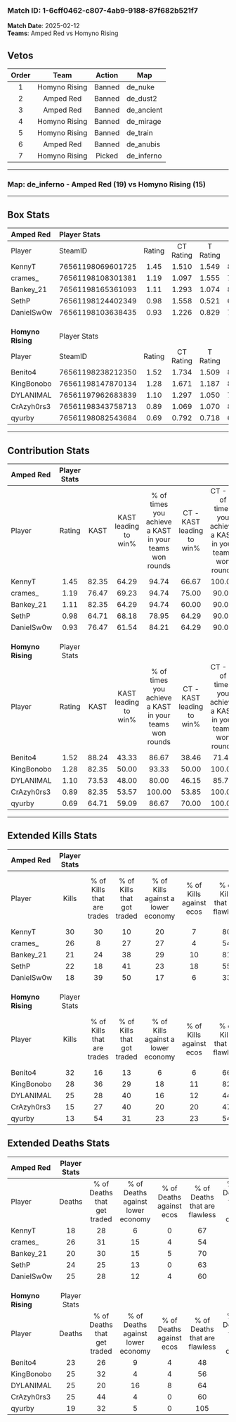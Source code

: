 ### Match ID: 1-6cff0462-c807-4ab9-9188-87f682b521f7  
**Match Date**: 2025-02-12  
**Teams**: Amped Red vs Homyno Rising  

## Vetos  

| Order | Team | Action | Map |
| :---: | :--: | :----: | --- |
| 1 | Homyno Rising | Banned | de_nuke |
| 2 | Amped Red | Banned | de_dust2 |
| 3 | Amped Red | Banned | de_ancient |
| 4 | Homyno Rising | Banned | de_mirage |
| 5 | Homyno Rising | Banned | de_train |
| 6 | Amped Red | Banned | de_anubis |
| 7 | Homyno Rising | Picked | de_inferno |

---  

### **Map**: de_inferno - Amped Red (19) vs Homyno Rising (15)  
---  

## Box Stats  

| **Amped Red**     | Player Stats      |        |           |          |       |       |       |         |        |      |     |
| :- | :- | :-: | :-: | :-: | :-: | :-: | :-: | :-: | :-: | :-: | :-: |
| Player            | SteamID           | Rating | CT Rating | T Rating | KAST  |  ADR  | Kills | Assists | Deaths | K/D  | HS% |
| KennyT            | 76561198069601725 |  1.45  |   1.510   |  1.549   | 82.35 | 89.2  |  30   |    7    |   18   | 1.67 | 16  |
| crames_           | 76561198108301381 |  1.19  |   1.097   |  1.555   | 76.47 | 87.5  |  26   |   11    |   26   | 1.00 | 61  |
| Bankey_21         | 76561198165361093 |  1.11  |   1.293   |  1.074   | 82.35 | 67.7  |  21   |    4    |   20   | 1.05 | 66  |
| SethP             | 76561198124402349 |  0.98  |   1.558   |  0.521   | 64.71 | 72.7  |  22   |    9    |   24   | 0.92 | 54  |
| DanielSw0w        | 76561198103638435 |  0.93  |   1.226   |  0.829   | 76.47 | 65.7  |  18   |   11    |   25   | 0.72 | 50  |
|                   |                   |        |           |          |       |       |       |         |        |      |     |
|                   |                   |        |           |          |       |       |       |         |        |      |     |
|                   |                   |        |           |          |       |       |       |         |        |      |     |
| **Homyno Rising** | Player Stats      |        |           |          |       |       |       |         |        |      |     |
| Player            | SteamID           | Rating | CT Rating | T Rating | KAST  |  ADR  | Kills | Assists | Deaths | K/D  | HS% |
| Benito4           | 76561198238212350 |  1.52  |   1.734   |  1.509   | 88.24 | 100.9 |  32   |   13    |   23   | 1.39 | 65  |
| KingBonobo        | 76561198147870134 |  1.28  |   1.671   |  1.187   | 82.35 | 83.2  |  28   |   10    |   25   | 1.12 | 35  |
| DYLANIMAL         | 76561197962683839 |  1.10  |   1.297   |  1.050   | 73.53 | 76.5  |  25   |    5    |   25   | 1.00 | 36  |
| CrAzyh0rs3        | 76561198343758713 |  0.89  |   1.069   |  1.070   | 82.35 | 63.9  |  15   |   13    |   25   | 0.60 | 40  |
| qyurby            | 76561198082543684 |  0.69  |   0.792   |  0.718   | 64.71 | 35.5  |  13   |    3    |   19   | 0.68 | 53  |
---  

## Contribution Stats  

| **Amped Red**     | Player Stats |       |                      |                                                        |                           |                                                             |                          |                                                            |
| :- | :-: | :-: | :-: | :-: | :-: | :-: | :-: | :-: |
| Player            |    Rating    | KAST  | KAST leading to win% | % of times you achieve a KAST in your teams won rounds | CT - KAST leading to win% | CT - % of times you achieve a KAST in your teams won rounds | T - KAST leading to win% | T - % of times you achieve a KAST in your teams won rounds |
| KennyT            |     1.45     | 82.35 |        64.29         |                         94.74                          |           66.67           |                           100.00                            |          61.54           |                           88.89                            |
| crames_           |     1.19     | 76.47 |        69.23         |                         94.74                          |           75.00           |                            90.00                            |          64.29           |                           100.00                           |
| Bankey_21         |     1.11     | 82.35 |        64.29         |                         94.74                          |           60.00           |                            90.00                            |          69.23           |                           100.00                           |
| SethP             |     0.98     | 64.71 |        68.18         |                         78.95                          |           64.29           |                            90.00                            |          75.00           |                           66.67                            |
| DanielSw0w        |     0.93     | 76.47 |        61.54         |                         84.21                          |           64.29           |                            90.00                            |          58.33           |                           77.78                            |
|                   |              |       |                      |                                                        |                           |                                                             |                          |                                                            |
|                   |              |       |                      |                                                        |                           |                                                             |                          |                                                            |
|                   |              |       |                      |                                                        |                           |                                                             |                          |                                                            |
| **Homyno Rising** | Player Stats |       |                      |                                                        |                           |                                                             |                          |                                                            |
| Player            |    Rating    | KAST  | KAST leading to win% | % of times you achieve a KAST in your teams won rounds | CT - KAST leading to win% | CT - % of times you achieve a KAST in your teams won rounds | T - KAST leading to win% | T - % of times you achieve a KAST in your teams won rounds |
| Benito4           |     1.52     | 88.24 |        43.33         |                         86.67                          |           38.46           |                            71.43                            |          47.06           |                           100.00                           |
| KingBonobo        |     1.28     | 82.35 |        50.00         |                         93.33                          |           50.00           |                           100.00                            |          50.00           |                           87.50                            |
| DYLANIMAL         |     1.10     | 73.53 |        48.00         |                         80.00                          |           46.15           |                            85.71                            |          50.00           |                           75.00                            |
| CrAzyh0rs3        |     0.89     | 82.35 |        53.57         |                         100.00                         |           53.85           |                           100.00                            |          53.33           |                           100.00                           |
| qyurby            |     0.69     | 64.71 |        59.09         |                         86.67                          |           70.00           |                           100.00                            |          50.00           |                           75.00                            |
---  

## Extended Kills Stats  

| **Amped Red**     | Player Stats |                            |                            |                                    |                         |                              |                                 |                                       |                    |           |
| :- | :-: | :-: | :-: | :-: | :-: | :-: | :-: | :-: | :-: | :-: |
| Player            |    Kills     | % of Kills that are trades | % of Kills that got traded | % of Kills against a lower economy | % of Kills against ecos | % of Kills that are flawless | % of Kills that are close duels | % of Kills that are assisted by flash | Pistol Round Kills | AWP Kills |
| KennyT            |      30      |             30             |             10             |                 20                 |            7            |              80              |                0                |                   3                   |         2          |    18     |
| crames_           |      26      |             8              |             27             |                 27                 |            4            |              54              |                8                |                   4                   |         2          |     0     |
| Bankey_21         |      21      |             24             |             38             |                 29                 |           10            |              81              |                0                |                   5                   |         1          |     0     |
| SethP             |      22      |             18             |             41             |                 23                 |           18            |              55              |                0                |                   9                   |         1          |     0     |
| DanielSw0w        |      18      |             39             |             50             |                 17                 |            6            |              33              |               11                |                   0                   |         0          |     0     |
|                   |              |                            |                            |                                    |                         |                              |                                 |                                       |                    |           |
|                   |              |                            |                            |                                    |                         |                              |                                 |                                       |                    |           |
|                   |              |                            |                            |                                    |                         |                              |                                 |                                       |                    |           |
| **Homyno Rising** | Player Stats |                            |                            |                                    |                         |                              |                                 |                                       |                    |           |
| Player            |    Kills     | % of Kills that are trades | % of Kills that got traded | % of Kills against a lower economy | % of Kills against ecos | % of Kills that are flawless | % of Kills that are close duels | % of Kills that are assisted by flash | Pistol Round Kills | AWP Kills |
| Benito4           |      32      |             16             |             13             |                 6                  |            6            |              66              |                6                |                  13                   |         3          |     2     |
| KingBonobo        |      28      |             36             |             29             |                 18                 |           11            |              82              |                4                |                   7                   |         0          |     0     |
| DYLANIMAL         |      25      |             28             |             40             |                 16                 |           12            |              44              |               16                |                  12                   |         1          |     0     |
| CrAzyh0rs3        |      15      |             27             |             40             |                 20                 |           20            |              47              |                0                |                   7                   |         3          |     0     |
| qyurby            |      13      |             54             |             31             |                 23                 |           23            |              54              |               15                |                   0                   |         0          |     4     |
## Extended Deaths Stats  

| **Amped Red**     | Player Stats |                             |                                   |                          |                               |                            |                           |               |
| :- | :-: | :-: | :-: | :-: | :-: | :-: | :-: | :-: |
| Player            |    Deaths    | % of Deaths that get traded | % of Deaths against lower economy | % of Deaths against ecos | % of Deaths that are flawless | % of Deaths that are close | % of Deaths while blinded | Deaths to AWP |
| KennyT            |      18      |             28              |                 6                 |            0             |              67               |             11             |             6             |       1       |
| crames_           |      26      |             31              |                15                 |            4             |              54               |             8              |             0             |       1       |
| Bankey_21         |      20      |             30              |                15                 |            5             |              70               |             0              |            15             |       2       |
| SethP             |      24      |             25              |                13                 |            0             |              63               |             4              |            17             |       1       |
| DanielSw0w        |      25      |             28              |                12                 |            4             |              60               |             16             |             8             |       1       |
|                   |              |                             |                                   |                          |                               |                            |                           |               |
|                   |              |                             |                                   |                          |                               |                            |                           |               |
|                   |              |                             |                                   |                          |                               |                            |                           |               |
| **Homyno Rising** | Player Stats |                             |                                   |                          |                               |                            |                           |               |
| Player            |    Deaths    | % of Deaths that get traded | % of Deaths against lower economy | % of Deaths against ecos | % of Deaths that are flawless | % of Deaths that are close | % of Deaths while blinded | Deaths to AWP |
| Benito4           |      23      |             26              |                 9                 |            4             |              48               |             4              |             4             |       3       |
| KingBonobo        |      25      |             32              |                 4                 |            4             |              56               |             8              |             0             |       2       |
| DYLANIMAL         |      25      |             20              |                16                 |            8             |              64               |             4              |             4             |       7       |
| CrAzyh0rs3        |      25      |             44              |                 4                 |            0             |              60               |             0              |            12             |       3       |
| qyurby            |      19      |             32              |                 5                 |            0             |              105              |             0              |             0             |       3       |
